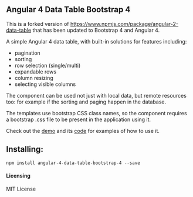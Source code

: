 ## Angular 4 Data Table Bootstrap 4

This is a forked version of https://www.npmjs.com/package/angular-2-data-table that has been updated to Bootstrap 4 and Angular 4.

A simple Angular 4 data table, with built-in solutions for features including:

* pagination
* sorting
* row selection (single/multi)
* expandable rows
* column resizing
* selecting visible columns

The component can be used not just with local data, but remote resources too: for example if the sorting and paging happen in the database.

The templates use bootstrap CSS class names, so the component requires a bootstrap .css file to be present in the application using it.

Check out the [demo](https://ggmod.github.io/angular-2-data-table-demo) and its [code](https://github.com/ggmod/angular-2-data-table-demo) for examples of how to use it.

## Installing:
`npm install angular-4-data-table-bootstrap-4 --save`


#### Licensing
MIT License
